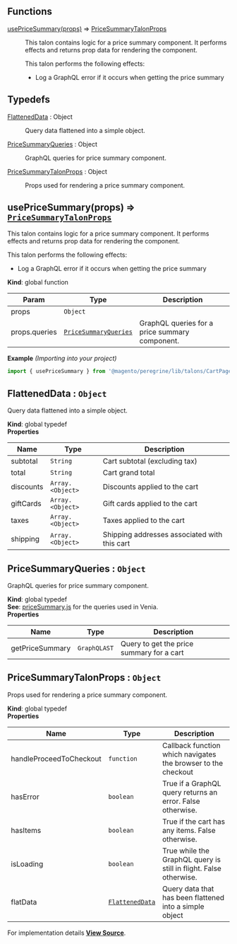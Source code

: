 ## Functions

<dl>
<dt><a href="#usePriceSummary">usePriceSummary(props)</a> ⇒ <inlineCode><a href="#PriceSummaryTalonProps">PriceSummaryTalonProps</a></inlineCode></dt>
<dd>

This talon contains logic for a price summary component.
It performs effects and returns prop data for rendering the component.

This talon performs the following effects:

- Log a GraphQL error if it occurs when getting the price summary

</dd>
</dl>

## Typedefs

<dl>
<dt><a href="#FlattenedData">FlattenedData</a> : <inlineCode>Object</inlineCode></dt>
<dd>

Query data flattened into a simple object.

</dd>
<dt><a href="#PriceSummaryQueries">PriceSummaryQueries</a> : <inlineCode>Object</inlineCode></dt>
<dd>

GraphQL queries for price summary component.

</dd>
<dt><a href="#PriceSummaryTalonProps">PriceSummaryTalonProps</a> : <inlineCode>Object</inlineCode></dt>
<dd>

Props used for rendering a price summary component.

</dd>
</dl>

<a name="usePriceSummary"></a>

## usePriceSummary(props) ⇒ [`PriceSummaryTalonProps`](#PriceSummaryTalonProps)
This talon contains logic for a price summary component.
It performs effects and returns prop data for rendering the component.

This talon performs the following effects:

- Log a GraphQL error if it occurs when getting the price summary

**Kind**: global function  

| Param | Type | Description |
| --- | --- | --- |
| props | `Object` |  |
| props.queries | [`PriceSummaryQueries`](#PriceSummaryQueries) | GraphQL queries for a price summary component. |

**Example** *(Importing into your project)*  
```js
import { usePriceSummary } from '@magento/peregrine/lib/talons/CartPage/PriceSummary/usePriceSummary';
```
<a name="FlattenedData"></a>

## FlattenedData : `Object`
Query data flattened into a simple object.

**Kind**: global typedef  
**Properties**

| Name | Type | Description |
| --- | --- | --- |
| subtotal | `String` | Cart subtotal (excluding tax) |
| total | `String` | Cart grand total |
| discounts | `Array.<Object>` | Discounts applied to the cart |
| giftCards | `Array.<Object>` | Gift cards applied to the cart |
| taxes | `Array.<Object>` | Taxes applied to the cart |
| shipping | `Array.<Object>` | Shipping addresses associated with this cart |

<a name="PriceSummaryQueries"></a>

## PriceSummaryQueries : `Object`
GraphQL queries for price summary component.

**Kind**: global typedef  
**See**: [priceSummary.js](https://github.com/magento/pwa-studio/blob/develop/packages/venia-ui/lib/components/CartPage/PriceSummary/priceSummary.js)
for the queries used in Venia.  
**Properties**

| Name | Type | Description |
| --- | --- | --- |
| getPriceSummary | `GraphQLAST` | Query to get the price summary for a cart |

<a name="PriceSummaryTalonProps"></a>

## PriceSummaryTalonProps : `Object`
Props used for rendering a price summary component.

**Kind**: global typedef  
**Properties**

| Name | Type | Description |
| --- | --- | --- |
| handleProceedToCheckout | `function` | Callback function which navigates the browser to the checkout |
| hasError | `boolean` | True if a GraphQL query returns an error. False otherwise. |
| hasItems | `boolean` | True if the cart has any items. False otherwise. |
| isLoading | `boolean` | True while the GraphQL query is still in flight. False otherwise. |
| flatData | [`FlattenedData`](#FlattenedData) | Query data that has been flattened into a simple object |



For implementation details [**View Source**](https://github.com/magento/pwa-studio/blob/develop/packages/peregrine/lib/talons/CartPage/PriceSummary/usePriceSummary.js).